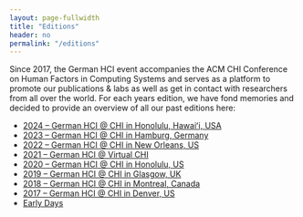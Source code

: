 ```yaml
---
layout: page-fullwidth
title: "Editions"
header: no
permalink: "/editions"
---
```

<!-- The content below can be edited -->
Since 2017, the German HCI event accompanies the ACM CHI Conference on Human Factors in Computing Systems and serves as a platform to promote our publications & labs as well as get in contact with researchers from all over the world. For each years edition, we have fond memories and decided to provide an overview of all our past editions here:

- [2024 – German HCI @ CHI in Honolulu, Hawaiʻi, USA](editions/2024)
- [2023 – German HCI @ CHI in Hamburg, Germany](editions/2023)
- [2022 – German HCI @ CHI in New Orleans, US](editions/2022)
- [2021 – German HCI @ Virtual CHI](editions/2021)
- [2020 – German HCI @ CHI in Honolulu, US](editions/2020)
- [2019 – German HCI @ CHI in Glasgow, UK](editions/2019)
- [2018 – German HCI @ CHI in Montreal, Canada](editions/2018)
- [2017 – German HCI @ CHI in Denver, US](editions/2017) 
- [Early Days](editions/early)